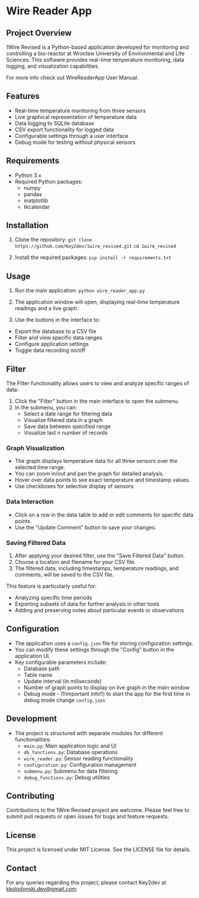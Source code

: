 
# Wire Reader App

## Project Overview

1Wire Revised is a Python-based application developed for monitoring and controlling a bio-reactor at Wrocław University of Environmental and Life Sciences. This software provides real-time temperature monitoring, data logging, and visualization capabilities.

For more info check out WireReaderApp User Manual.

## Features

- Real-time temperature monitoring from three sensors
- Live graphical representation of temperature data
- Data logging to SQLite database
- CSV export functionality for logged data
- Configurable settings through a user interface
- Debug mode for testing without physical sensors

## Requirements

- Python 3.x
- Required Python packages:
  - numpy
  - pandas
  - matplotlib
  - tkcalendar

## Installation

1. Clone the repository:
    `git clone https://github.com/Key2dev/1wire_revised.git`
    `cd 1wire_revised`

2. Install the required packages:
    `pip install -r requirements.txt`

## Usage

1. Run the main application:
    `python wire_reader_app.py`

2. The application window will open, displaying real-time temperature readings and a live graph.

3. Use the buttons in the interface to:

- Export the database to a CSV file
- Filter and view specific data ranges
- Configure application settings
- Toggle data recording on/off

## Filter

The Filter functionality allows users to view and analyze specific ranges of data:

1. Click the "Filter" button in the main interface to open the submenu.
2. In the submenu, you can:
   - Select a date range for filtering data
   - Visualize filtered data in a graph
   - Save data between specified range
   - Visualize last n number of records

### Graph Visualization

- The graph displays temperature data for all three sensors over the selected time range.
- You can zoom in/out and pan the graph for detailed analysis.
- Hover over data points to see exact temperature and timestamp values.
- Use checkboxes for selective display of sensors

### Data Interaction

- Click on a row in the data table to add or edit comments for specific data points.
- Use the "Update Comment" button to save your changes.

### Saving Filtered Data

1. After applying your desired filter, use the "Save Filtered Data" button.
2. Choose a location and filename for your CSV file.
3. The filtered data, including timestamps, temperature readings, and comments, will be saved to the CSV file.

This feature is particularly useful for:

- Analyzing specific time periods
- Exporting subsets of data for further analysis in other tools
- Adding and preserving notes about particular events or observations

## Configuration

- The application uses a `config.json` file for storing configuration settings.
- You can modify these settings through the "Config" button in the application UI.
- Key configurable parameters include:
  - Database path
  - Table name
  - Update interval (in miliseconds)
  - Number of graph points to display on live graph in the main window
  - Debug mode - (!!important info!!) to start the app for the first time in debug mode change `config.json`

## Development

- The project is structured with separate modules for different functionalities:
  - `main.py`: Main application logic and UI
  - `db_functions.py`: Database operations
  - `wire_reader.py`: Sensor reading functionality
  - `configuration.py`: Configuration management
  - `submenu.py`: Submenu for data filtering
  - `debug_functions.py`: Debug utilities

## Contributing

Contributions to the 1Wire Revised project are welcome. Please feel free to submit pull requests or open issues for bugs and feature requests.

## License

This project is licensed under MIT License. See the LICENSE file for details.

## Contact

For any queries regarding this project, please contact Key2dev at <kkolodynski.dev@gmail.com>.
